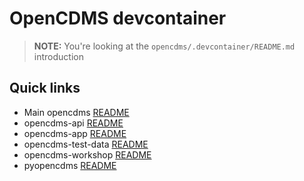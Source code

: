 # OpenCDMS devcontainer

> **NOTE:** You're looking at the `opencdms/.devcontainer/README.md` introduction

## Quick links
- Main opencdms [README](opencdms/README.md)
- opencdms-api [README](opencdms-api/README.md)
- opencdms-app [README](opencdms-app/README.md)
- opencdms-test-data [README](opencdms-test-data/README.md)
- opencdms-workshop [README](opencdms-workshop/README.md)
- pyopencdms [README](pyopencdms/README.md)

